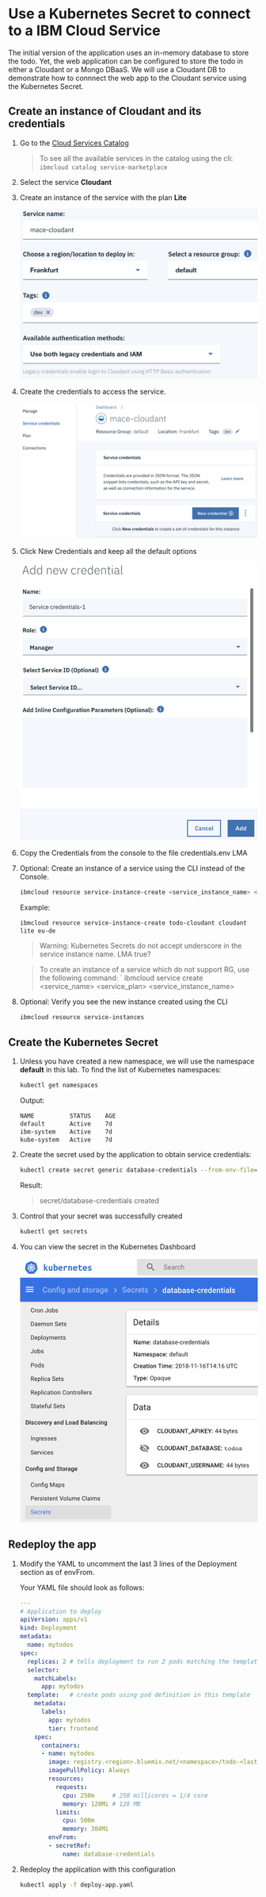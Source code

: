 # Use a Kubernetes Secret to connect to a IBM Cloud Service

The initial version of the application uses an in-memory database to store the todo. Yet, the web application can be configured to store the todo in either a Cloudant or a Mongo DBaaS.
We will use a Cloudant DB to demonstrate how to connnect the web app to the  Cloudant service using the Kubernetes Secret.

## Create an instance of Cloudant and its credentials

1. Go to the [Cloud Services Catalog](https://cloud.ibm.com/catalog) 

    > To see all the available services in the catalog using the cli:
    `ibmcloud catalog service-marketplace`

1. Select the service **Cloudant**

1. Create an instance of the service with the plan **Lite**

    ![](./images/cloudant-create.png)

1. Create the credentials to access the service.

    ![](./images/cloudant-credentials.png)

1. Click New Credentials and keep all the default options

    ![](./images/cloudant-credentials2.png)

1. Copy the Credentials from the console to the file credentials.env  LMA

1. Optional: Create an instance of a service using the CLI instead of the Console.
    ```sh
    ibmcloud resource service-instance-create <service_instance_name> <service_name> <service_plan_name> <location>
    ```
    Example:
    ```
    ibmcloud resource service-instance-create todo-cloudant cloudant lite eu-de
    ```
    > Warning: Kubernetes Secrets do not accept underscore in the service instance name. LMA true?

    > To create an instance of a service which do not support RG, use the following command: `
    ibmcloud service create <service_name> <service_plan> <service_instance_name>


1. Optional: Verify you see the new instance created using the CLI
    ```sh
    ibmcloud resource service-instances
    ```

## Create the Kubernetes Secret

1. Unless you have created a new namespace, we will use the namespace **default** in this lab. To find the list of Kubernetes namespaces:
    ```sh
    kubectl get namespaces
    ```
    Output:
    ```
    NAME          STATUS    AGE
    default       Active    7d
    ibm-system    Active    7d
    kube-system   Active    7d
    ```

1. Create the secret used by the application to obtain service credentials:

    ```sh
    kubectl create secret generic database-credentials --from-env-file=/path/to/credentials.env
    ```
    Result:
    > secret/database-credentials created

1. Control that your secret was successfully created
    ```sh
    kubectl get secrets
    ```

1. You can view the secret in the Kubernetes Dashboard

    ![](./images/k8s-secret.png)


## Redeploy the app

1. Modify the YAML to uncomment the last 3 lines of the Deployment section as of envFrom.

    Your YAML file should look as follows:
    ```yaml
    ---
    # Application to deploy
    apiVersion: apps/v1
    kind: Deployment
    metadata:
      name: mytodos
    spec:
      replicas: 2 # tells deployment to run 2 pods matching the template
      selector:
        matchLabels:
          app: mytodos
      template:   # create pods using pod definition in this template
        metadata:
          labels:
            app: mytodos
            tier: frontend
        spec:
          containers:
          - name: mytodos
            image: registry.<region>.bluemix.net/<namespace>/todo-<lastname>:1.0
            imagePullPolicy: Always
            resources:
              requests:
                cpu: 250m     # 250 millicores = 1/4 core
                memory: 128Mi # 128 MB
              limits:
                cpu: 500m
                memory: 384Mi
            envFrom:
            - secretRef:
                name: database-credentials

1. Redeploy the application with this configuration
    ```sh
    kubectl apply -f deploy-app.yaml
    ```
